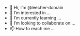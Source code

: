 - 👋 Hi, I’m @leecher-domain
- 👀 I’m interested in ...
- 🌱 I’m currently learning ...
- 💞️ I’m looking to collaborate on ...
- 📫 How to reach me ...

<!---
leecher-domain/leecher-domain is a ✨ special ✨ repository because its `README.md` (this file) appears on your GitHub profile.
You can click the Preview link to take a look at your changes.
--->
